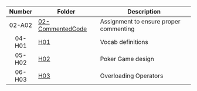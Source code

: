 | Number | Folder                              | Description                            |
| :----: | ----------------------------------- | -------------------------------------- |
| 02-A02 | [02-CommentedCode](02-CommentedCode/main.cpp)   | Assignment to ensure proper commenting |
| 04-H01 | [H01](H01/README.md)   | Vocab definitions |
| 05-H02 | [H02](H02/README.md)   | Poker Game design |
| 06-H03 | [H03](H03/main.cpp)   | Overloading Operators |